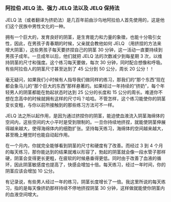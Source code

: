 ### 阿拉伯 JELQ 法、强力 JELQ 法以及 JELQ 保持法


JELQ 法（或者翻译为挤奶法）是几百年前由沙乌地阿拉伯人首先使用的，这是他们这个民族中男性文化的一种。

拥有一个巨大的，发育良好的阴茎，是生育能力和力量的象徵，也能十分吸引女性，因此，在男孩子青春期的时候，父亲就会教他如何 JELQ （用挤捏的方法来增大阴茎），这些男孩子每天要挤捏自己的阴茎 30 分钟，这一活动一直要持续到男孩子成年。一旦成年以后，他们就把 JELQ 法的次数减少到每星期 3 次，以维持阴茎的尺寸和强度。这个练习每天要做，每次 30 分钟，同时配合想像和呼吸。有些阿拉伯人的阴茎尺寸甚至达到了 45 公分到 50 公分，周长 20 公分！！

毫无疑问，如果我们小时候有人指导我们做同样的练习，那我们的“那个东西”现在都会象马儿的“那个巨大的东西”那样悬著的。如果经过一年持续的“挤奶”，每个年轻男人的阴茎都能在勃起状态时达到 25 公分的长度和 15 公分的周长。难道你不想在念高中的时候就拥有这样的尺寸吗？哈哈。不管怎样，这个练习能使你的阴茎变长变粗，与你以前所接触到的那些练习方法可不一样。

JELQ 法之所以起作用，是因为通过挤捏你的阴茎，能迫使血液流入阴茎海绵体的空间内，这些空间的大小平时是受到限制的。一旦你持续地挤捏，就能使阴茎伸展得越来越大，使得海绵体内的细胞扩张。坚持每天练习，海绵体的空间越来越大，甚至晚上睡觉时也能自动起作用。

在一个月内，你就完全能够看到阴茎的尺寸和硬度有了改善。而经过 3 到 4 个月的每天练习，那你能达到的结果就难以形容了，勃起的阴茎就会像一段水管子那样硬，阴茎会变得更长更粗，在疲软的时候悬垂得更低。同时由于改善了血液的循环，因此阴茎敏感度也提高了，快感会增加十倍。每天练习，经过一年时间，你的阴茎应该会增加 10 公分。

有记录说，有些男人经过一年的练习，阴茎长度增长了一倍。我这里所说的每天练习，指的是每天像挤奶那样持续不停地挤捏阴茎 30 分钟，这样做就能使你阴茎内的血液空间增大。
